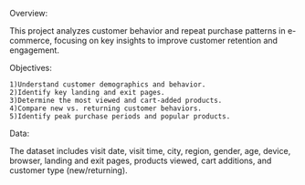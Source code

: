 Overview:

This project analyzes customer behavior and repeat purchase patterns in e-commerce, focusing on key insights to improve customer retention and engagement.

Objectives:

    1)Understand customer demographics and behavior.
    2)Identify key landing and exit pages.
    3)Determine the most viewed and cart-added products.
    4)Compare new vs. returning customer behaviors.
    5)Identify peak purchase periods and popular products.

Data:

The dataset includes visit date, visit time, city, region, gender, age, device, browser, landing and exit pages, products viewed, cart additions, and customer type (new/returning).
